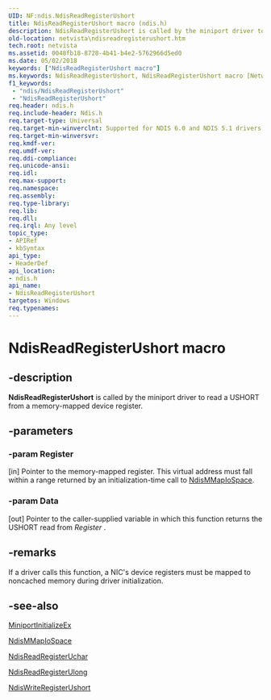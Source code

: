 ```yaml
---
UID: NF:ndis.NdisReadRegisterUshort
title: NdisReadRegisterUshort macro (ndis.h)
description: NdisReadRegisterUshort is called by the miniport driver to read a USHORT from a memory-mapped device register.
old-location: netvista\ndisreadregisterushort.htm
tech.root: netvista
ms.assetid: 0048fb18-8728-4b41-b4e2-5762966d5ed0
ms.date: 05/02/2018
keywords: ["NdisReadRegisterUshort macro"]
ms.keywords: NdisReadRegisterUshort, NdisReadRegisterUshort macro [Network Drivers Starting with Windows Vista], miniport_register_ref_7eef891a-3f3e-4c42-8165-399555eb018f.xml, ndis/NdisReadRegisterUshort, netvista.ndisreadregisterushort
f1_keywords:
 - "ndis/NdisReadRegisterUshort"
 - "NdisReadRegisterUshort"
req.header: ndis.h
req.include-header: Ndis.h
req.target-type: Universal
req.target-min-winverclnt: Supported for NDIS 6.0 and NDIS 5.1 drivers (see    NdisReadRegisterUshort (NDIS   5.1)) in Windows Vista. Supported for NDIS 5.1 drivers (see    NdisReadRegisterUshort (NDIS   5.1)) in Windows XP.
req.target-min-winversvr: 
req.kmdf-ver: 
req.umdf-ver: 
req.ddi-compliance: 
req.unicode-ansi: 
req.idl: 
req.max-support: 
req.namespace: 
req.assembly: 
req.type-library: 
req.lib: 
req.dll: 
req.irql: Any level
topic_type:
- APIRef
- kbSyntax
api_type:
- HeaderDef
api_location:
- ndis.h
api_name:
- NdisReadRegisterUshort
targetos: Windows
req.typenames: 
---
```


# NdisReadRegisterUshort macro


## -description


<b>NdisReadRegisterUshort</b> is called by the miniport driver to read a USHORT from a memory-mapped device
  register.


## -parameters




### -param Register 
[in]
Pointer to the memory-mapped register. This virtual address must fall within a range returned by
     an initialization-time call to 
     <a href="https://docs.microsoft.com/windows-hardware/drivers/devtest/ndis-ndismmapiospace">NdisMMapIoSpace</a>.


### -param Data 
[out]
Pointer to the caller-supplied variable in which this function returns the USHORT read from 
     <i>Register</i> .


## -remarks



If a driver calls this function, a NIC's device registers must be mapped to noncached memory during
    driver initialization.




## -see-also




<a href="https://docs.microsoft.com/windows-hardware/drivers/ddi/ndis/nc-ndis-miniport_initialize">MiniportInitializeEx</a>



<a href="https://docs.microsoft.com/windows-hardware/drivers/devtest/ndis-ndismmapiospace">NdisMMapIoSpace</a>



<a href="https://docs.microsoft.com/windows-hardware/drivers/ddi/ndis/nf-ndis-ndisreadregisteruchar">NdisReadRegisterUchar</a>



<a href="https://docs.microsoft.com/windows-hardware/drivers/ddi/ndis/nf-ndis-ndisreadregisterulong">NdisReadRegisterUlong</a>



<a href="https://docs.microsoft.com/windows-hardware/drivers/ddi/ndis/nf-ndis-ndiswriteregisterushort">NdisWriteRegisterUshort</a>
 

 

